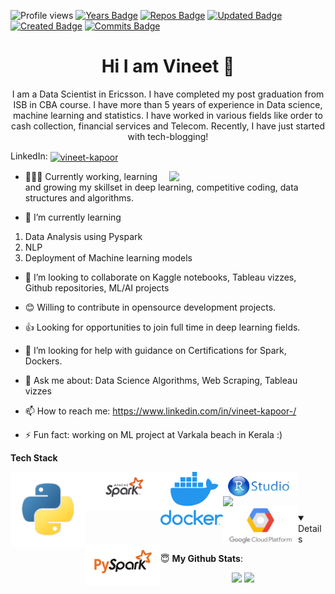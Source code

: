 ![Profile views](https://gpvc.arturio.dev/vin725k)
[![Years Badge](https://badges.pufler.dev/years/vin725k)](https://badges.pufler.dev)
[![Repos Badge](https://badges.pufler.dev/repos/vin725k)](https://badges.pufler.dev)
[![Updated Badge](https://badges.pufler.dev/updated/vin725k/vin725k)](https://badges.pufler.dev)
[![Created Badge](https://badges.pufler.dev/created/vin725k/vin725k)](https://badges.pufler.dev)
[![Commits Badge](https://badges.pufler.dev/commits/monthly/vin725k)](https://badges.pufler.dev)

<h1 align="center">Hi I am Vineet 👋</h1>
<p align="center">
I am a Data Scientist in Ericsson. I have completed my post graduation from ISB in CBA course. I have more than 5 years of experience in Data science, machine learning and statistics. I have worked in various fields like order to cash collection, financial services and Telecom. Recently, I have just started with tech-blogging!

LinkedIn: <a href=https://www.linkedin.com/in/vineet-kapoor-/ target="blank"><img align="center" src=https://cdn.jsdelivr.net/npm/simple-icons@3.0.1/icons/linkedin.svg alt="vineet-kapoor" height="20" width="20" /></a>
</p>

<img src="https://i.giphy.com/media/KzJkzjggfGN5Py6nkT/200.webp" width="250" align = "right">

- 👨🏽‍💻 Currently working, learning and growing my skillset in deep learning, competitive coding, data structures and algorithms.

- 🌱 I’m currently learning 
1. Data Analysis using Pyspark
2. NLP
3. Deployment of Machine learning models

- 👯 I’m looking to collaborate on 
Kaggle notebooks,
Tableau vizzes,
Github repositories,
ML/AI projects

- 😊 Willing to contribute in opensource development projects.

- 👍 Looking for opportunities to join full time in deep learning fields.

- 🤔 I’m looking for help with guidance on Certifications for Spark, Dockers. 


- 💬 Ask me about:
Data Science Algorithms,
Web Scraping,
Tableau vizzes

- 📫 How to reach me:
https://www.linkedin.com/in/vineet-kapoor-/

- ⚡ Fun fact: working on ML project at Varkala beach in Kerala :)   


<b>Tech Stack</b>

<img align="left" width="120px" src="https://raw.githubusercontent.com/github/explore/80688e429a7d4ef2fca1e82350fe8e3517d3494d/topics/python/python.png" />  <img align="left" width="120px" src="https://github.com/vin725k/vin725k/blob/master/do-big-data-analysis-in-pyspark.png" />  <img align="left" width="100px" src="https://github.com/vin725k/vin725k/blob/master/docker.png" />  <img align="left" width="120px" src="https://github.com/vin725k/vin725k/blob/master/RStudio.png" />  <img align="left" width="100px" src="https://pytorch.org/assets/images/pytorch-logo.png" /> 
<img align="left" width="120px" src="https://github.com/vin725k/vin725k/blob/master/google-cloud-platform.png" /> 
<img align="left" width="120px" src="https://github.com/vin725k/vin725k/blob/master/pyspark.jpeg" /> 
<br>
<br/>
<br>


<details open>


😇 <b>My Github Stats</b>: 

<p align = "center">
  <img src="https://github-readme-stats.vercel.app/api?username=vin725k&&show_icons=true&title_color=ffffff&icon_color=bb2acf&text_color=daf7dc&bg_color=151515">
  <img src = "https://github-readme-stats.vercel.app/api/top-langs/?username=pr2tik1&hide=css,java,html&theme=tokyonight">
</p>

</details>
